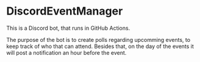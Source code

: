# DiscordEventManager

This is a Discord bot, that runs in GitHub Actions.

The purpose of the bot is to create polls regarding upcomming events, to keep track of who that can attend.
Besides that, on the day of the events it will post a notification an hour before the event.
